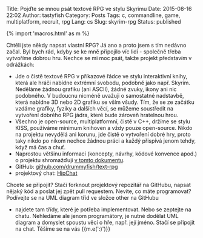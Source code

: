 Title: Pojďte se mnou psát textové RPG ve stylu Skyrimu
Date: 2015-08-16 22:02
Author: tastyfish
Category: Posts
Tags: c, commandline, game, multiplatform, recruit, rpg
Lang: cs
Slug: skyrim-rpg
Status: published

{% import 'macros.html' as m %}

Chtěli jste někdy napsat vlastní RPG? Já ano a proto
jsem s tím nedávno začal. Byl bych rád, kdyby se ke mně připojilo víc
lidí - společně třeba vytvoříme dobrou hru. Nechce se mi moc psát, takže
projekt představím v odrážkách:

-   Jde o čistě textové RPG v příkazové řádce ve stylu interaktivní
    knihy, která ale hráči nabídne extrémní svobodu, podobně jako např.
    Skyrim. Neděláme žádnou grafiku (ani ASCII), žádné zvuky, ikony ani
    nic podobného. V budoucnu nicméně uvažuji o samostatné nadstavbě,
    která nabídne 3D nebo 2D grafiku se vším všudy. Tím, že se ze
    začátku vzdáme grafiky, fyziky a dalších věcí, se můžeme soustředit
    na vytvoření dobrého RPG jádra, které bude zároveň hratelnou hrou.
-   Všechno je open-source, multiplatformní, čistě v C++, držíme se
    stylu KISS, používáme minimum knihoven a vždy pouze open-source.
    Nikdo na projektu nevydělá ani korunu, jde čistě o vytvoření dobré
    hry, proto taky nikdo po nikom nechce žádnou práci a každý přispívá
    jenom tehdy, když má čas a chuť.
-   Naprostou většinu informací (koncepty, návrhy, kódové
    konvence apod.) o projektu shromažďuji [v tomto
    dokumentu](https://docs.google.com/document/d/1jq0dE7DdXIpz_ytLAirXNP6_Oi0MdCSoMdU-_P1p9Lk/edit).
-   GitHub:
    [github.com/drummyfish/text-rpg](https://github.com/drummyfish/text-rpg)
-   projektový chat:
    [HipChat](https://skyrimtextrpg.hipchat.com/invite/407349/c1a6369243e2704c33cbc7bd5c11adf7?utm_campaign=add_users_link)

Chcete se připojit? Stačí forknout projektový repozitář na GitHubu,
napsat nějaký kód a poslat jej zpět pull requestem. Nevíte, co máte
programovat? Podívejte se na UML diagram tříd ve složce other na GitHubu
- najdete tam třídy, které je potřeba implementovat. Nebo se zeptejte na
chatu. Nehledáme ale jenom programátory, je nutné dodělat UML diagram a
domyslet spoustu věcí o hře, např. její jméno. Stačí se připojit na
chat. Těšíme se na vás {{m.e(':)')}}

